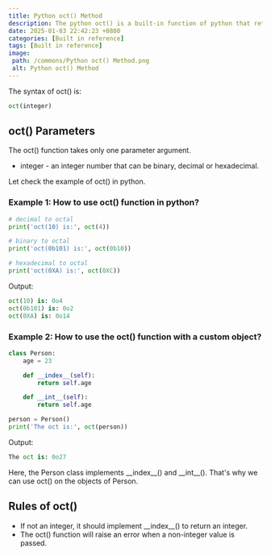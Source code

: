 ```yaml
---
title: Python oct() Method
description: The python oct() is a built-in function of python that returns the octal string of a given integer. Octal strings start with 0o prefix when converted.
date: 2025-01-03 22:42:23 +0800
categories: [Built in reference]
tags: [Built in reference]
image:
 path: /commons/Python oct() Method.png
 alt: Python oct() Method
---
```


<script type="text/javascript">
	atOptions = {
		'key' : 'f934c5057f4cfe34762901514605d248',
		'format' : 'iframe',
		'height' : 180,
		'width' : 800,
		'params' : {}
	};
</script>
<script type="text/javascript" src="//www.highperformanceformat.com/f934c5057f4cfe34762901514605d248/invoke.js"></script>
The syntax of oct() is:

```python
oct(integer)

```

## oct() Parameters

The oct() function takes only one parameter argument.

<script type="text/javascript">
	atOptions = {
		'key' : 'f934c5057f4cfe34762901514605d248',
		'format' : 'iframe',
		'height' : 180,
		'width' : 800,
		'params' : {}
	};
</script>
<script type="text/javascript" src="//www.highperformanceformat.com/f934c5057f4cfe34762901514605d248/invoke.js"></script>
* integer \- an integer number that can be binary, decimal or hexadecimal.


  
Let check the example of oct() in python.

### Example 1: How to use oct() function in python?

```python
# decimal to octal
print('oct(10) is:', oct(4))

# binary to octal
print('oct(0b101) is:', oct(0b10))

# hexadecimal to octal
print('oct(0XA) is:', oct(0XC))

```

Output:

```python
oct(10) is: 0o4
oct(0b101) is: 0o2
oct(0XA) is: 0o14

```

### Example 2: How to use the oct() function with a custom object?

```python
class Person:
    age = 23

    def __index__(self):
        return self.age

    def __int__(self):
        return self.age

person = Person()
print('The oct is:', oct(person))

```

<script type="text/javascript">
	atOptions = {
		'key' : 'f934c5057f4cfe34762901514605d248',
		'format' : 'iframe',
		'height' : 180,
		'width' : 800,
		'params' : {}
	};
</script>
<script type="text/javascript" src="//www.highperformanceformat.com/f934c5057f4cfe34762901514605d248/invoke.js"></script>
Output:

```python
The oct is: 0o27

```

Here, the Person class implements \_\_index\_\_() and \_\_int\_\_(). That's why we can use oct() on the objects of Person.

## Rules of oct()

* If not an integer, it should implement \_\_index\_\_() to return an integer.  
* The oct() function will raise an error when a non-integer value is passed.
